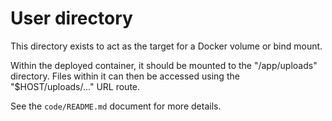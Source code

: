 # User directory

This directory exists to act as the target for a Docker volume or bind mount.

Within the deployed container, it should be mounted to the "/app/uploads" directory. Files within it can then be accessed using the "$HOST/uploads/..." URL route.

See the `code/README.md` document for more details.